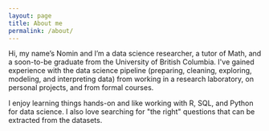 ```yaml
---
layout: page
title: About me
permalink: /about/
---
```


Hi, my name’s Nomin and I’m a data science researcher, a tutor of Math, and a soon-to-be graduate from the University of British Columbia. I've gained experience with the data science pipeline (preparing, cleaning, exploring, modeling, and interpreting data) from working in a research laboratory, on personal projects, and from formal courses.  

I enjoy learning things hands-on and like working with R, SQL, and Python for data science. I also love searching for "the right" questions that can be extracted from the datasets.  



